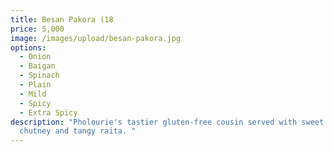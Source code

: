 ```yaml
---
title: Besan Pakora (18
price: 5,000
image: /images/upload/besan-pakora.jpg
options:
  - Onion
  - Baigan
  - Spinach
  - Plain
  - Mild
  - Spicy
  - Extra Spicy
description: "Pholourie's tastier gluten-free cousin served with sweet tamarind
  chutney and tangy raita. "
---
```

